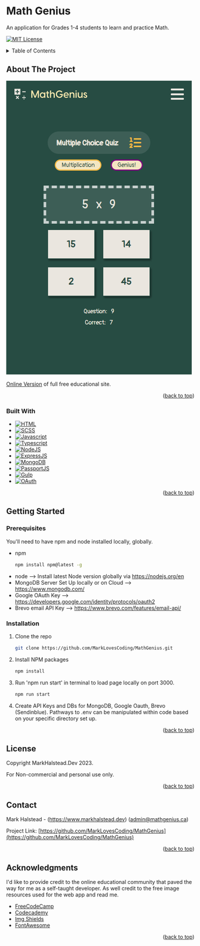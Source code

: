 


# Math Genius
An application for Grades 1-4 students to learn and practice Math.

<a name="readme-top"></a>
[![MIT License][license-shield]][license-url]


<!-- TABLE OF CONTENTS -->
<details>
  <summary>Table of Contents</summary>
  <ol>
    <li>
      <a href="#about-the-project">About The Project</a>
      <ul>
        <li><a href="#built-with">Built With</a></li>
      </ul>
    </li>
    <li>
      <a href="#getting-started">Getting Started</a>
      <ul>
        <li><a href="#prerequisites">Prerequisites</a></li>
        <li><a href="#installation">Installation</a></li>
      </ul>
    </li>
    <li><a href="#license">License</a></li>
    <li><a href="#contact">Contact</a></li>
    <li><a href="#acknowledgments">Acknowledgments</a></li>
  </ol>
</details>



<!-- ABOUT THE PROJECT -->
## About The Project

![Math Genius][product-screenshot]

[Online Version] of full free educational site.



<p align="right">(<a href="#readme-top">back to top</a>)</p>



### Built With

* [![HTML][html-shield]][html-url]
* [![SCSS][scss-shield]][SCSS-url]
* [![Javascript][javascript-shield]][javascript-url]
* [![Typescript][typescript-shield]][typescript-url]
* [![NodeJS][Node-shield]][javascript-url]
* [![ExpressJS][Express-shield]][Express-url]
* [![MongoDB][MongoDB-shield]][MongoDB-url]
* [![PassportJS][PassportJS-shield]][Passport-url]
* [![Gulp][Gulp-shield]][Gulp-url]
* [![OAuth][OAuth-shield]][OAuth-url]


<p align="right">(<a href="#readme-top">back to top</a>)</p>



<!-- GETTING STARTED -->
## Getting Started


### Prerequisites

You'll need to have npm and node installed locally, globally.

* npm
  ```sh
  npm install npm@latest -g
  ```
* node  --> Install latest Node version globally via https://nodejs.org/en
* MongoDB Server Set Up locally or on Cloud  --> https://www.mongodb.com/
* Google OAuth Key --> https://developers.google.com/identity/protocols/oauth2
* Brevo email API Key --> https://www.brevo.com/features/email-api/


### Installation

1. Clone the repo
   ```sh
   git clone https://github.com/MarkLovesCoding/MathGenius.git
   ```
2. Install NPM packages
   ```sh
   npm install
   ```
3. Run 'npm run start' in terminal to load page locally on port 3000.
   ```sh
   npm run start
   ```
4. Create API Keys and DBs for MongoDB, Google Oauth, Brevo (Sendinblue). Pathways to .env can be manipulated within code based on your specific directory set up.


<p align="right">(<a href="#readme-top">back to top</a>)</p>


<!-- LICENSE -->
## License

Copyright MarkHalstead.Dev 2023.

For Non-commercial and personal use only.

<p align="right">(<a href="#readme-top">back to top</a>)</p>


<!-- CONTACT -->
## Contact

Mark Halstead - (https://www.markhalstead.dev) (admin@mathgenius.ca)

Project Link: [https://github.com/MarkLovesCoding/MathGenius](https://github.com/MarkLovesCoding/MathGenius)

<p align="right">(<a href="#readme-top">back to top</a>)</p>



<!-- ACKNOWLEDGMENTS -->
## Acknowledgments

I'd like to provide credit to the online educational community that paved the way for me as a self-taught developer. As well credit to the free image resources used for the web app and read me.
* [FreeCodeCamp](https://www.freecodecamp.org)
* [Codecademy](https://www.codecademy.com/)
* [Img Shields](https://shields.io)
* [FontAwesome](https://FontAwesome.com/)


<p align="right">(<a href="#readme-top">back to top</a>)</p>



<!-- MARKDOWN LINKS & IMAGES -->

[license-shield]: https://img.shields.io/github/license/MarkLovesCoding/mathgenius.svg?style=for-the-badge
[license-url]: https://github.com/MarkLovesCoding/MathGenius/blob/master/LICENSE.txt
[product-screenshot]: public/assets/Mathgenius.png
[Online Version]: https://www.mathgenius.ca
[html-shield]: https://img.shields.io/badge/html5-%23E34F26.svg?style=for-the-badge&logo=html5&logoColor=white
[html-url]: https://html.com/
[scss-shield]: https://img.shields.io/badge/SCSS-FF2D50?style=for-the-badge&logo=sass&logoColor=white
[scss-url]: https://sass-lang.com/documentation/syntax/
[javascript-shield]: https://img.shields.io/badge/JavaScript-323330?style=for-the-badge&logo=javascript&logoColor=F7DF1E
[javascript-url]: https://javascript.com
[typescript-shield]:https://img.shields.io/badge/TypeScript-007ACC?style=for-the-badge&logo=typescript&logoColor=white 
[typescript-url]: https://typescriptlang.org
[PassportJS-shield]: https://img.shields.io/badge/passport.js-563D7C?style=for-the-badge&logo=passport&logoColor=white
[Passport-url]: https://passportjs.com 
[Node-shield]: https://img.shields.io/badge/node.js-6DA55F?style=for-the-badge&logo=node.js&logoColor=white
[Node-url]: https://nodejs.org/
[Express-shield]: https://img.shields.io/badge/express.js-%23404d59.svg?style=for-the-badge&logo=express&logoColor=%2361DAFB
[Express-url]: https://expressjs.com/
[MongoDB-shield]: https://img.shields.io/badge/MongoDB-%234ea94b.svg?style=for-the-badge&logo=mongodb&logoColor=white
[MongoDB-url]: https://mongodb.com/
[OAuth-shield]: https://img.shields.io/badge/OAuth2.0-4285F4?style=for-the-badge&logo=oauth&logoColor=white
[OAuth-url]: https://developers.google.com/identity/protocols/oauth2
[Gulp-shield]: https://img.shields.io/badge/GULP-%23CF4647.svg?style=for-the-badge&logo=gulp&logoColor=white
[Gulp-url]: https://gulpjs.com/
